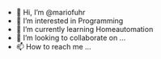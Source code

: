 - 👋 Hi, I’m @mariofuhr
- 👀 I’m interested in Programming
- 🌱 I’m currently learning Homeautomation
- 💞️ I’m looking to collaborate on ...
- 📫 How to reach me ...

<!---
mariofuhr/mariofuhr is a ✨ special ✨ repository because its `README.md` (this file) appears on your GitHub profile.
You can click the Preview link to take a look at your changes.
--->
